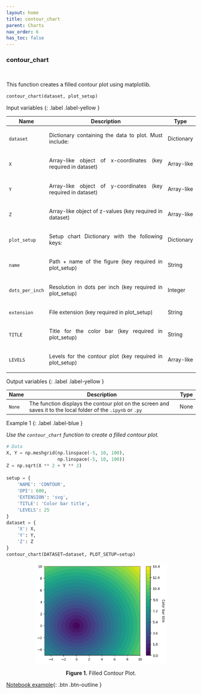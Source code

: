 ```yaml
---
layout: home
title: contour_chart
parent: Charts
nav_order: 6
has_toc: false
---
```


<h3>contour_chart</h3>

<br>

<p align="justify">
    This function creates a filled contour plot using matplotlib.

</p>

```python
contour_chart(dataset, plot_setup)
```

Input variables
{: .label .label-yellow }

<table style="width:100%">
    <thead>
      <tr>
        <th>Name</th>
        <th>Description</th>
        <th>Type</th>
      </tr>
    </thead>
    <tr>
        <td><code>dataset</code></td>
        <td><p align="justify">Dictionary containing the data to plot. Must include:</p></td>
        <td>Dictionary</td>
    </tr>
    <tr>
        <td><code>X</code></td>
        <td><p align="justify">Array-like object of x-coordinates (key required in dataset)</p></td>
        <td>Array-like</td>
    </tr>
    <tr>
        <td><code>Y</code></td>
        <td><p align="justify">Array-like object of y-coordinates (key required in dataset)</p></td>
        <td>Array-like</td>
    </tr>
    <tr>
        <td><code>Z</code></td>
        <td><p align="justify">Array-like object of z-values (key required in dataset)</p></td>
        <td>Array-like</td>
    </tr>
    <tr>
        <td><code>plot_setup</code></td>
        <td><p align="justify">Setup chart Dictionary with the following keys:</p></td>
        <td>Dictionary</td>
    </tr>
    <tr>
        <td><code>name</code></td>
        <td><p align="justify">Path + name of the figure (key required in plot_setup)</p></td>
        <td>String</td>
    </tr>
    <tr>
        <td><code>dots_per_inch</code></td>
        <td><p align="justify">Resolution in dots per inch (key required in plot_setup)</p></td>
        <td>Integer</td>
    </tr>
    <tr>
        <td><code>extension</code></td>
        <td><p align="justify">File extension (key required in plot_setup)</p></td>
        <td>String</td>
    </tr>
    <tr>
        <td><code>TITLE</code></td>
        <td><p align="justify">Title for the color bar (key required in plot_setup)</p></td>
        <td>String</td>
    </tr>
    <tr>
        <td><code>LEVELS</code></td>
        <td><p align="justify">Levels for the contour plot (key required in plot_setup)</p></td>
        <td>Array-like</td>
    </tr>
</table>

Output variables
{: .label .label-yellow }

<table style="width:100%">
    <thead>
      <tr>
        <th>Name</th>
        <th>Description</th>
        <th>Type</th>
      </tr>
    </thead>
    <tr>
        <td><code>None</code></td>
        <td>The function displays the contour plot on the screen and saves it to the local folder of the <code>.ipynb</code> or <code>.py</code></td>
        <td>None</td>
    </tr>
</table>

Example 1
{: .label .label-blue }

<p align="justify">
    <i>
        Use the <code>contour_chart</code> function to create a filled contour plot.
    </i>
</p>

```python
# Data
X, Y = np.meshgrid(np.linspace(-5, 10, 100),
                   np.linspace(-5, 10, 100))
Z = np.sqrt(X ** 2 + Y ** 2)

setup = {
    'NAME': 'CONTOUR',         
    'DPI': 600, 
    'EXTENSION': 'svg',
    'TITLE': 'Color bar title',
    'LEVELS': 25
}
dataset = {
    'X': X,
    'Y': Y,
    'Z': Z
}
contour_chart(DATASET=dataset, PLOT_SETUP=setup)
```

<center><img src="assets/images/contour_plot.png" width="70%"></center>
<p align="center"><b>Figure 1.</b> Filled Contour Plot.</p>

[Notebook example](https://drive.google.com/file/d/1rf2oZHfnTU4MBpZyqr25tsnUi26uwgd3/view?usp=sharing){: .btn .btn-outline }
